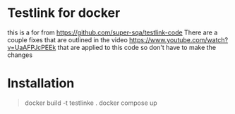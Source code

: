 # Testlink for docker
this is a for from https://github.com/super-sqa/testlink-code
There are a couple fixes that are outlined in the video
https://www.youtube.com/watch?v=UaAFPJcPEEk
that are applied to this code so don't have to make the changes

# Installation
> docker build -t testlinke .
> docker compose up
